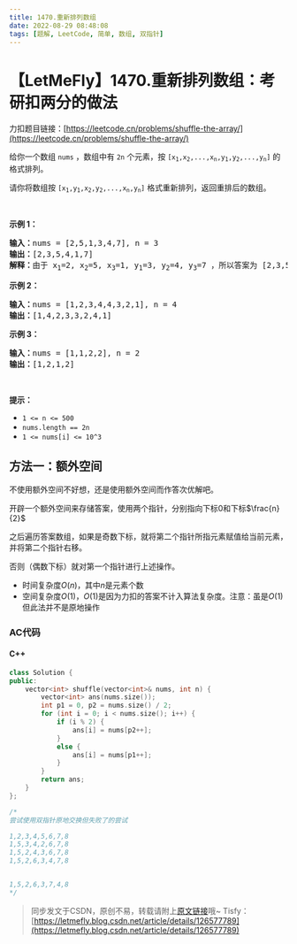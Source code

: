 ```yaml
---
title: 1470.重新排列数组
date: 2022-08-29 08:48:08
tags: [题解, LeetCode, 简单, 数组, 双指针]
---
```


# 【LetMeFly】1470.重新排列数组：考研扣两分的做法

力扣题目链接：[https://leetcode.cn/problems/shuffle-the-array/](https://leetcode.cn/problems/shuffle-the-array/)

<p>给你一个数组 <code>nums</code> ，数组中有 <code>2n</code> 个元素，按 <code>[x<sub>1</sub>,x<sub>2</sub>,...,x<sub>n</sub>,y<sub>1</sub>,y<sub>2</sub>,...,y<sub>n</sub>]</code> 的格式排列。</p>

<p>请你将数组按 <code>[x<sub>1</sub>,y<sub>1</sub>,x<sub>2</sub>,y<sub>2</sub>,...,x<sub>n</sub>,y<sub>n</sub>]</code> 格式重新排列，返回重排后的数组。</p>

<p>&nbsp;</p>

<p><strong>示例 1：</strong></p>

<pre><strong>输入：</strong>nums = [2,5,1,3,4,7], n = 3
<strong>输出：</strong>[2,3,5,4,1,7] 
<strong>解释：</strong>由于 x<sub>1</sub>=2, x<sub>2</sub>=5, x<sub>3</sub>=1, y<sub>1</sub>=3, y<sub>2</sub>=4, y<sub>3</sub>=7 ，所以答案为 [2,3,5,4,1,7]
</pre>

<p><strong>示例 2：</strong></p>

<pre><strong>输入：</strong>nums = [1,2,3,4,4,3,2,1], n = 4
<strong>输出：</strong>[1,4,2,3,3,2,4,1]
</pre>

<p><strong>示例 3：</strong></p>

<pre><strong>输入：</strong>nums = [1,1,2,2], n = 2
<strong>输出：</strong>[1,2,1,2]
</pre>

<p>&nbsp;</p>

<p><strong>提示：</strong></p>

<ul>
	<li><code>1 &lt;= n &lt;= 500</code></li>
	<li><code>nums.length == 2n</code></li>
	<li><code>1 &lt;= nums[i] &lt;= 10^3</code></li>
</ul>


    
## 方法一：额外空间

不使用额外空间不好想，还是使用额外空间而作答次优解吧。

开辟一个额外空间来存储答案，使用两个指针，分别指向下标$0$和下标$\frac{n}{2}$

之后遍历答案数组，如果是奇数下标，就将第二个指针所指元素赋值给当前元素，并将第二个指针右移。

否则（偶数下标）就对第一个指针进行上述操作。

+ 时间复杂度$O(n)$，其中$n$是元素个数
+ 空间复杂度$O(1)$，$O(1)$是因为力扣的答案不计入算法复杂度。注意：虽是$O(1)$但此法并不是原地操作

### AC代码

#### C++

```cpp
class Solution {
public:
    vector<int> shuffle(vector<int>& nums, int n) {
        vector<int> ans(nums.size());
        int p1 = 0, p2 = nums.size() / 2;
        for (int i = 0; i < nums.size(); i++) {
            if (i % 2) {
                ans[i] = nums[p2++];
            }
            else {
                ans[i] = nums[p1++];
            }
        }
        return ans;
    }
};

/*
尝试使用双指针原地交换但失败了的尝试

1,2,3,4,5,6,7,8 
1,5,3,4,2,6,7,8
1,5,2,4,3,6,7,8
1,5,2,6,3,4,7,8


1,5,2,6,3,7,4,8
*/
```

> 同步发文于CSDN，原创不易，转载请附上[原文链接](https://blog.tisfy.eu.org/2022/08/29/LeetCode%201470.%E9%87%8D%E6%96%B0%E6%8E%92%E5%88%97%E6%95%B0%E7%BB%84/)哦~
> Tisfy：[https://letmefly.blog.csdn.net/article/details/126577789](https://letmefly.blog.csdn.net/article/details/126577789)

